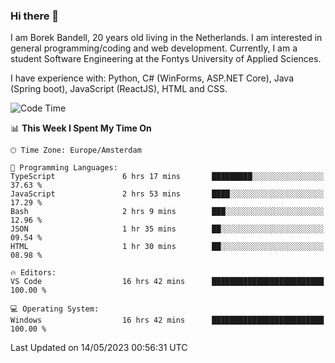 ### Hi there 👋

I am Borek Bandell, 20 years old living in the Netherlands. I am interested in general programming/coding and web development. Currently, I am a student Software Engineering at the Fontys University of Applied Sciences.

I have experience with: Python, C# (WinForms, ASP.NET Core), Java (Spring boot), JavaScript (ReactJS), HTML and CSS.

<!--START_SECTION:waka-->
![Code Time](http://img.shields.io/badge/Code%20Time-566%20hrs%2056%20mins-blue)

📊 **This Week I Spent My Time On** 

```text
🕑︎ Time Zone: Europe/Amsterdam

💬 Programming Languages: 
TypeScript               6 hrs 17 mins       █████████░░░░░░░░░░░░░░░░   37.63 % 
JavaScript               2 hrs 53 mins       ████░░░░░░░░░░░░░░░░░░░░░   17.29 % 
Bash                     2 hrs 9 mins        ███░░░░░░░░░░░░░░░░░░░░░░   12.96 % 
JSON                     1 hr 35 mins        ██░░░░░░░░░░░░░░░░░░░░░░░   09.54 % 
HTML                     1 hr 30 mins        ██░░░░░░░░░░░░░░░░░░░░░░░   08.98 % 

🔥 Editors: 
VS Code                  16 hrs 42 mins      █████████████████████████   100.00 % 

💻 Operating System: 
Windows                  16 hrs 42 mins      █████████████████████████   100.00 % 
```


 Last Updated on 14/05/2023 00:56:31 UTC
<!--END_SECTION:waka-->

<!--**tcBorek2002/tcBorek2002** is a ✨ _special_ ✨ repository because its `README.md` (this file) appears on your GitHub profile.

Here are some ideas to get you started:

- 🔭 I’m currently working on ...
- 🌱 I’m currently learning ...
- 👯 I’m looking to collaborate on ...
- 🤔 I’m looking for help with ...
- 💬 Ask me about ...
- 📫 How to reach me: ...
- 😄 Pronouns: ...
- ⚡ Fun fact: ...
-->
